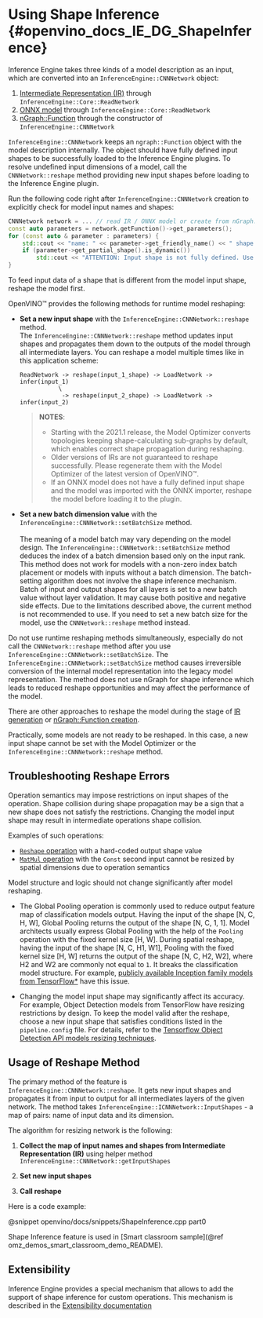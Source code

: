 Using Shape Inference {#openvino_docs_IE_DG_ShapeInference}
==========================================

Inference Engine takes three kinds of a model description as an input, which are converted into an `InferenceEngine::CNNNetwork` object:
1. [Intermediate Representation (IR)](../MO_DG/IR_and_opsets.md) through `InferenceEngine::Core::ReadNetwork`
2. [ONNX model](../IE_DG/OnnxImporterTutorial.md) through `InferenceEngine::Core::ReadNetwork`
3. [nGraph::Function](../IE_DG/nGraph_Flow.md) through the constructor of `InferenceEngine::CNNNetwork`

`InferenceEngine::CNNNetwork` keeps an `ngraph::Function` object with the model description internally.
The object should have fully defined input shapes to be successfully loaded to the Inference Engine plugins.
To resolve undefined input dimensions of a model, call the `CNNNetwork::reshape` method providing new input shapes before loading to the Inference Engine plugin.

Run the following code right after `InferenceEngine::CNNNetwork` creation to explicitly check for model input names and shapes:
```cpp
CNNNetwork network = ... // read IR / ONNX model or create from nGraph::Function explicitly
const auto parameters = network.getFunction()->get_parameters();
for (const auto & parameter : parameters) {
    std::cout << "name: " << parameter->get_friendly_name() << " shape: " << parameter->get_partial_shape() << std::endl;
    if (parameter->get_partial_shape().is_dynamic())
        std::cout << "ATTENTION: Input shape is not fully defined. Use the CNNNetwork::reshape method to resolve it." << std::endl;
}
```

To feed input data of a shape that is different from the model input shape, reshape the model first.

OpenVINO™ provides the following methods for runtime model reshaping:

* **Set a new input shape** with the `InferenceEngine::CNNNetwork::reshape` method.<br>
   The `InferenceEngine::CNNNetwork::reshape` method updates input shapes and propagates them down to the outputs of the model through all intermediate layers. 
   You can reshape a model multiple times like in this application scheme:
   ```
   ReadNetwork -> reshape(input_1_shape) -> LoadNetwork -> infer(input_1)
              \
               -> reshape(input_2_shape) -> LoadNetwork -> infer(input_2)
   ```
   > **NOTES**:
   > - Starting with the 2021.1 release, the Model Optimizer converts topologies keeping shape-calculating sub-graphs by default, which enables correct shape propagation during reshaping.
   > - Older versions of IRs are not guaranteed to reshape successfully. Please regenerate them with the Model Optimizer of the latest version of OpenVINO™.<br>
   > - If an ONNX model does not have a fully defined input shape and the model was imported with the ONNX importer, reshape the model before loading it to the plugin.
* **Set a new batch dimension value** with the `InferenceEngine::CNNNetwork::setBatchSize` method.<br>     
   The meaning of a model batch may vary depending on the model design.
   The `InferenceEngine::CNNNetwork::setBatchSize` method deduces the index of a batch dimension based only on the input rank. 
   This method does not work for models with a non-zero index batch placement or models with inputs without a batch dimension. 
   The batch-setting algorithm does not involve the shape inference mechanism.
   Batch of input and output shapes for all layers is set to a new batch value without layer validation.
   It may cause both positive and negative side effects.
   Due to the limitations described above, the current method is not recommended to use.
   If you need to set a new batch size for the model, use the `CNNNetwork::reshape` method instead.

Do not use runtime reshaping methods simultaneously, especially do not call the `CNNNetwork::reshape` method after you use `InferenceEngine::CNNNetwork::setBatchSize`.
The `InferenceEngine::CNNNetwork::setBatchSize` method causes irreversible conversion of the internal model representation into the legacy model representation.
The method does not use nGraph for shape inference which leads to reduced reshape opportunities and may affect the performance of the model.

There are other approaches to reshape the model during the stage of <a href="_docs_MO_DG_prepare_model_convert_model_Converting_Model_General.html#when_to_specify_input_shapes">IR generation</a> or [nGraph::Function creation](../IE_DG/nGraphTutorial.md).

Practically, some models are not ready to be reshaped. In this case, a new input shape cannot be set with the Model Optimizer or the `InferenceEngine::CNNNetwork::reshape` method.

## Troubleshooting Reshape Errors

Operation semantics may impose restrictions on input shapes of the operation. 
Shape collision during shape propagation may be a sign that a new shape does not satisfy the restrictions. 
Changing the model input shape may result in intermediate operations shape collision.

Examples of such operations:
- <a href="_docs_MO_DG_prepare_model_convert_model_IR_V10_opset1.html#Reshape">`Reshape` operation</a> with a hard-coded output shape value
- <a href="_docs_MO_DG_prepare_model_convert_model_IR_V10_opset1.html#MatMul">`MatMul` operation</a> with the `Const` second input cannot be resized by spatial dimensions due to operation semantics

Model structure and logic should not change significantly after model reshaping.
- The Global Pooling operation is commonly used to reduce output feature map of classification models output.
Having the input of the shape [N, C, H, W], Global Pooling returns the output of the shape [N, C, 1, 1].
Model architects usually express Global Pooling with the help of the `Pooling` operation with the fixed kernel size [H, W].
During spatial reshape, having the input of the shape [N, C, H1, W1], Pooling with the fixed kernel size [H, W] returns the output of the shape [N, C, H2, W2], where H2 and W2 are commonly not equal to `1`.
It breaks the classification model structure.
For example, [publicly available Inception family models from TensorFlow*](https://github.com/tensorflow/models/tree/master/research/slim#pre-trained-models) have this issue.

- Changing the model input shape may significantly affect its accuracy.
For example, Object Detection models from TensorFlow have resizing restrictions by design. 
To keep the model valid after the reshape, choose a new input shape that satisfies conditions listed in the `pipeline.config` file. 
For details, refer to the <a href="_docs_MO_DG_prepare_model_convert_model_tf_specific_Convert_Object_Detection_API_Models.html#tf_od_custom_input_shape">Tensorflow Object Detection API models resizing techniques</a>.

## Usage of Reshape Method <a name="usage_of_reshape_method"></a>

The primary method of the feature is `InferenceEngine::CNNNetwork::reshape`.
It gets new input shapes and propagates it from input to output for all intermediates layers of the given network.
The method takes `InferenceEngine::ICNNNetwork::InputShapes` - a map of pairs: name of input data and its dimension.

The algorithm for resizing network is the following:

1) **Collect the map of input names and shapes from Intermediate Representation (IR)** using helper method `InferenceEngine::CNNNetwork::getInputShapes`

2) **Set new input shapes**

3) **Call reshape**

Here is a code example:

@snippet openvino/docs/snippets/ShapeInference.cpp part0

Shape Inference feature is used in [Smart classroom sample](@ref omz_demos_smart_classroom_demo_README).

## Extensibility

Inference Engine provides a special mechanism that allows to add the support of shape inference for custom operations. 
This mechanism is described in the [Extensibility documentation](Extensibility_DG/Intro.md)

